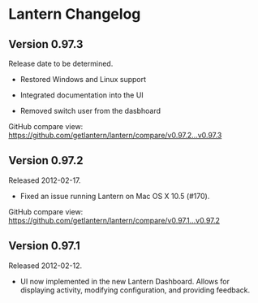 Lantern Changelog
=================

Version 0.97.3
--------------

Release date to be determined.


- Restored Windows and Linux support

- Integrated documentation into the UI

- Removed switch user from the dasbhoard


GitHub compare view: <https://github.com/getlantern/lantern/compare/v0.97.2...v0.97.3>


Version 0.97.2
--------------

Released 2012-02-17.


- Fixed an issue running Lantern on Mac OS X 10.5 (#170).


GitHub compare view: <https://github.com/getlantern/lantern/compare/v0.97.1...v0.97.2>


Version 0.97.1
--------------

Released 2012-02-12.


- UI now implemented in the new Lantern Dashboard. Allows for displaying
  activity, modifying configuration, and providing feedback.
